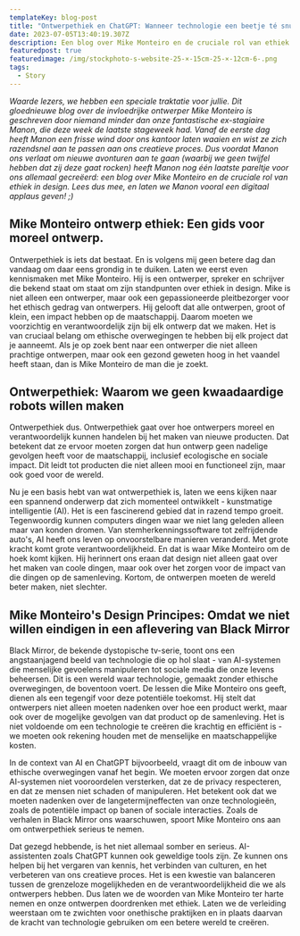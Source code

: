 ```yaml
---
templateKey: blog-post
title: "Ontwerpethiek en ChatGPT: Wanneer technologie een beetje té snugger wordt"
date: 2023-07-05T13:40:19.307Z
description: Een blog over Mike Monteiro en de cruciale rol van ethiek in design.
featuredpost: true
featuredimage: /img/stockphoto-s-website-25-×-15cm-25-×-12cm-6-.png
tags:
  - Story
---
```

*Waarde lezers, we hebben een speciale traktatie voor jullie. Dit gloednieuwe blog over de invloedrijke ontwerper Mike Monteiro is geschreven door niemand minder dan onze fantastische ex-stagiaire Manon, die deze week de laatste stageweek had. Vanaf de eerste dag heeft Manon een frisse wind door ons kantoor laten waaien en wist ze zich razendsnel aan te passen aan ons creatieve proces. Dus voordat Manon ons verlaat om nieuwe avonturen aan te gaan (waarbij we geen twijfel hebben dat zij deze gaat rocken) heeft Manon nog één laatste pareltje voor ons allemaal gecreëerd: een blog over Mike Monteiro en de cruciale rol van ethiek in design. Lees dus mee, en laten we Manon vooral een digitaal applaus geven! ;)*

## Mike Monteiro ontwerp ethiek: Een gids voor moreel ontwerp.

Ontwerpethiek is iets dat bestaat. En is volgens mij geen betere dag dan vandaag om daar eens grondig in te duiken. Laten we eerst even kennismaken met Mike Monteiro. Hij is een ontwerper, spreker en schrijver die bekend staat om staat om zijn standpunten over ethiek in design. Mike is niet alleen een ontwerper, maar ook een gepassioneerde pleitbezorger voor het ethisch gedrag van ontwerpers. Hij gelooft dat alle ontwerpen, groot of klein, een impact hebben op de maatschappij. Daarom moeten we voorzichtig en verantwoordelijk zijn bij elk ontwerp dat we maken. Het is van cruciaal belang om ethische overwegingen te hebben bij elk project dat je aanneemt. Als je op zoek bent naar een ontwerper die niet alleen prachtige ontwerpen, maar ook een gezond geweten hoog in het vaandel heeft staan, dan is Mike Monteiro de man die je zoekt.

## Ontwerpethiek: Waarom we geen kwaadaardige robots willen maken

Ontwerpethiek dus. Ontwerpethiek gaat over hoe ontwerpers moreel en verantwoordelijk kunnen handelen bij het maken van nieuwe producten. Dat betekent dat ze ervoor moeten zorgen dat hun ontwerp geen nadelige gevolgen heeft voor de maatschappij, inclusief ecologische en sociale impact. Dit leidt tot producten die niet alleen mooi en functioneel zijn, maar ook goed voor de wereld. 

Nu je een basis hebt van wat ontwerpethiek is, laten we eens kijken naar een spannend onderwerp dat zich momenteel ontwikkelt - kunstmatige intelligentie (AI). Het is een fascinerend gebied dat in razend tempo groeit. Tegenwoordig kunnen computers dingen waar we niet lang geleden alleen maar van konden dromen. Van stemherkenningssoftware tot zelfrijdende auto's, AI heeft ons leven op onvoorstelbare manieren veranderd. Met grote kracht komt grote verantwoordelijkheid. En dat is waar Mike Monteiro om de hoek komt kijken. Hij herinnert ons eraan dat design niet alleen gaat over het maken van coole dingen, maar ook over het zorgen voor de impact van die dingen op de samenleving. Kortom, de ontwerpen moeten de wereld beter maken, niet slechter.

## Mike Monteiro's Design Principes: Omdat we niet willen eindigen in een aflevering van Black Mirror

Black Mirror, de bekende dystopische tv-serie, toont ons een angstaanjagend beeld van technologie die op hol slaat - van AI-systemen die menselijke gevoelens manipuleren tot sociale media die onze levens beheersen. Dit is een wereld waar technologie, gemaakt zonder ethische overwegingen, de boventoon voert. De lessen die Mike Monteiro ons geeft, dienen als een tegengif voor deze potentiële toekomst. Hij stelt dat ontwerpers niet alleen moeten nadenken over hoe een product werkt, maar ook over de mogelijke gevolgen van dat product op de samenleving. Het is niet voldoende om een technologie te creëren die krachtig en efficiënt is - we moeten ook rekening houden met de menselijke en maatschappelijke kosten. 

In de context van AI en ChatGPT bijvoorbeeld, vraagt dit om de inbouw van ethische overwegingen vanaf het begin. We moeten ervoor zorgen dat onze AI-systemen niet vooroordelen versterken, dat ze de privacy respecteren, en dat ze mensen niet schaden of manipuleren. Het betekent ook dat we moeten nadenken over de langetermijneffecten van onze technologieën, zoals de potentiële impact op banen of sociale interacties. Zoals de verhalen in Black Mirror ons waarschuwen, spoort Mike Monteiro ons aan om ontwerpethiek serieus te nemen. 

Dat gezegd hebbende, is het niet allemaal somber en serieus. AI-assistenten zoals ChatGPT kunnen ook geweldige tools zijn. Ze kunnen ons helpen bij het vergaren van kennis, het verbinden van culturen, en het verbeteren van ons creatieve proces. Het is een kwestie van balanceren tussen de grenzeloze mogelijkheden en de verantwoordelijkheid die we als ontwerpers hebben. Dus laten we de woorden van Mike Monteiro ter harte nemen en onze ontwerpen doordrenken met ethiek. Laten we de verleiding weerstaan om te zwichten voor onethische praktijken en in plaats daarvan de kracht van technologie gebruiken om een betere wereld te creëren.
